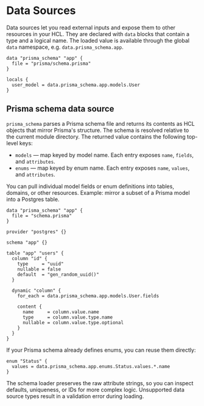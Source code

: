 # Data Sources

Data sources let you read external inputs and expose them to other resources in your HCL. They are declared with
`data` blocks that contain a type and a logical name. The loaded value is available through the global `data`
namespace, e.g. `data.prisma_schema.app`.

```hcl
data "prisma_schema" "app" {
  file = "prisma/schema.prisma"
}

locals {
  user_model = data.prisma_schema.app.models.User
}
```

## Prisma schema data source

`prisma_schema` parses a Prisma schema file and returns its contents as HCL objects that mirror Prisma's structure. The
schema is resolved relative to the current module directory. The returned value contains the following top-level keys:

- `models` — map keyed by model name. Each entry exposes `name`, `fields`, and `attributes`.
- `enums` — map keyed by enum name. Each entry exposes `name`, `values`, and `attributes`.

You can pull individual model fields or enum definitions into tables, domains, or other resources. Example: mirror a
subset of a Prisma model into a Postgres table.

```hcl
data "prisma_schema" "app" {
  file = "schema.prisma"
}

provider "postgres" {}

schema "app" {}

table "app" "users" {
  column "id" {
    type     = "uuid"
    nullable = false
    default  = "gen_random_uuid()"
  }

  dynamic "column" {
    for_each = data.prisma_schema.app.models.User.fields

    content {
      name     = column.value.name
      type     = column.value.type.name
      nullable = column.value.type.optional
    }
  }
}
```

If your Prisma schema already defines enums, you can reuse them directly:

```hcl
enum "Status" {
  values = data.prisma_schema.app.enums.Status.values.*.name
}
```

The schema loader preserves the raw attribute strings, so you can inspect defaults, uniqueness, or IDs for more complex
logic. Unsupported data source types result in a validation error during loading.
